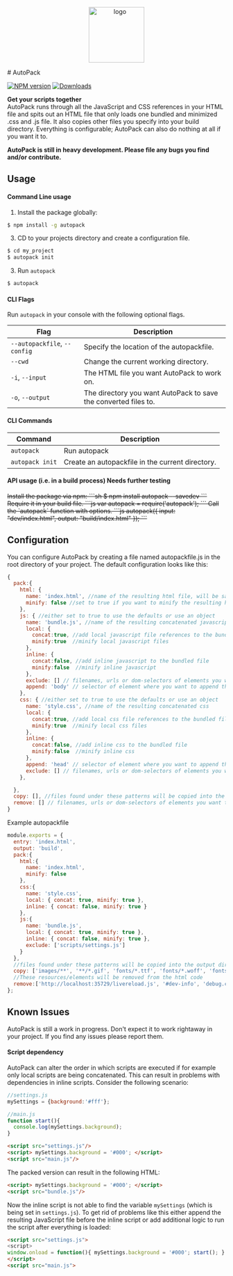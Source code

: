<p align="center"><img width="128" src ="http://ipfs.pics/ipfs/QmeVeB9t5EPZjLHP9cCZbeSqb1wQccoJR1vpKFYg6YRuwR" alt="logo"/></p>
# AutoPack

[![NPM version][npm-image]][npm-url] [![Downloads][downloads-image]][npm-url]

**Get your scripts together**  
AutoPack runs through all the JavaScript and CSS references in your HTML file and spits out an HTML file that only loads one bundled and minimized .css and .js file. It also copies other files you specify into your build directory. Everything is configurable; AutoPack can also do nothing at all if you want it to.

__AutoPack is still in heavy development. Please file any bugs you find and/or contribute.__

## Usage

#### Command Line usage
1. Install the package globally:
```sh
$ npm install -g autopack
```
3. CD to your projects directory and create a configuration file.
```sh
$ cd my_project
$ autopack init
```

3. Run `autopack`
```sh
$ autopack
```

#### CLI Flags
Run `autopack` in your console with the following optional flags.

Flag                        | Description
----------------------------|---------------------------------------------------------
`--autopackfile`, `--config`| Specify the location of the autopackfile.
`--cwd`                     | Change the current working directory.
`-i`, `--input`             | The HTML file you want AutoPack to work on.
`-o`, `--output`            | The directory you want AutoPack to save the converted files to.

#### CLI Commands
Command                     | Description
----------------------------|---------------------------------------------------------
`autopack`                  | Run autopack
`autopack init`             | Create an autopackfile in the current directory.





#### API usage (i.e. in a build process) Needs further testing
<del>
Install the package via npm:
```sh
$ npm install autopack --savedev
```
Require it in your build file.
```js
var autopack = require('autopack');
```
Call the `autopack` function with options.
```js
autopack({ input: "dev/index.html",
          output: "build/index.html" });
```
</del>

## Configuration
You can configure AutoPack by creating a file named autopackfile.js in the root directory of your project. The default configuration looks like this:

```js
{
  pack:{
    html: {
      name: 'index.html', //name of the resulting html file, will be same as entry file if omitted
      minify: false //set to true if you want to minify the resulting html
    },
    js: { //either set to true to use the defaults or use an object
      name: 'bundle.js', //name of the resulting concatenated javascript
      local: {
        concat:true, //add local javascript file references to the bundled file
        minify:true  //minify local javascript files
      },
      inline: {
        concat:false, //add inline javascript to the bundled file
        minify:false  //minify inline javascript
      },
      exclude: [] // filenames, urls or dom-selectors of elements you want to exclude from the process,
      append: 'body' // selector of element where you want to append the bundle script tag to
    },
    css: { //either set to true to use the defaults or use an object
      name: 'style.css', //name of the resulting concatenated css
      local: {
        concat:true, //add local css file references to the bundled file
        minify:true  //minify local css files
      },
      inline: {
        concat:false, //add inline css to the bundled file
        minify:false  //minify inline css
      },
      append: 'head' // selector of element where you want to append the bundle css tag to
      exclude: [] // filenames, urls or dom-selectors of elements you want to exclude from the process
    },

  },
  copy: [], //files found under these patterns will be copied into the output directory
  remove: [] // filenames, urls or dom-selectors of elements you want to remove from the resulting html
}
```

Example autopackfile
```js
module.exports = {
  entry: 'index.html',
  output: 'build',
  pack:{
    html:{
      name: 'index.html',
      minify: false
    },
    css:{
      name: 'style.css',
      local: { concat: true, minify: true },
      inline: { concat: false, minify: true }
    },
    js:{
      name: 'bundle.js',
      local: { concat: true, minify: true },
      inline: { concat: false, minify: true },
      exclude: ['scripts/settings.js']
    }
  },
  //files found under these patterns will be copied into the output dir
  copy: ['images/**', '**/*.gif', 'fonts/*.ttf', 'fonts/*.woff', 'fonts/*.otf'],
  //These resources/elements will be removed from the html code
  remove:['http://localhost:35729/livereload.js', '#dev-info', 'debug.css']
};
```

## Known Issues
AutoPack is still a work in progress. Don't expect it to work rightaway in your project. If you find any issues please report them.

#### Script dependency
AutoPack can alter the order in which scripts are executed if for example only local scripts are being concatenated. This can result in problems with dependencies in inline scripts. Consider the following scenario:
```js
//settings.js
mySettings = {background:'#fff'};
```
```js
//main.js
function start(){
  console.log(mySettings.background);
}
```

```html
<script src="settings.js"/>
<script> mySettings.background = '#000'; </script>
<script src="main.js"/>
```
The packed version can result in the following HTML:
```html
<script> mySettings.background = '#000'; </script>
<script src="bundle.js"/>
```
Now the inline script is not able to find the variable `mySettings` (which is being set in `settings.js`). To get rid of problems like this either append the resulting JavaScript file before the inline script or add additional logic to run the script after everything is loaded:

```html
<script src="settings.js">
<script>
window.onload = function(){ mySettings.background = '#000'; start(); }
</script>
<script src="main.js">
```

[downloads-image]: http://img.shields.io/npm/dm/autopack.svg
[npm-url]: https://npmjs.org/package/autopack
[npm-image]: http://img.shields.io/npm/v/autopack.svg
